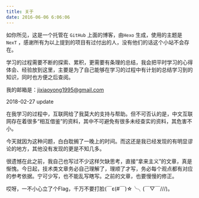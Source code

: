 ```yaml
---
title: 关于
date: 2016-06-06 6:06:06
---
```


如你所见，这是一个托管在 ```GitHub``` 上面的博客，由```Hexo``` 生成，使用的主题是``` NexT``` ，感谢所有为以上提到的项目有过付出的人，没有他们的话这个小站不会存在。

学习的过程需要不断的探索、累积，更需要有条理的总结，我会把平时学习的心得体会、经验放到这里，主要是为了自己能够在学习的过程中有计划的总结学习到的知识，同时也方便之后查阅。

我的邮箱是：[jixiaoyong1995@gmail.com](mailto:jixiaoyong1995@gmail.com)



2018-02-27 update

在我学习的过程中，互联网给了我莫大的支持与帮助。但不可否认的是，中文互联网存在着很多“相互借鉴”的资料，其中不可避免有很多未经查实的资料，其危害不小。

今天就因为这种问题，白白耽搁了一晚上的时间。而这还是我已经发现的有明显谬论的地方，其他没有发现的更是不知几多。

很遗憾在此之前，我自己也写过不少这样欠缺思考，直接“拿来主义”的文章，真是惭愧。今日起，技术类文章务必自己理解了，理顺了才写，务必每个观点都有对应的参考依据。宁可少写，也不能乱写瞎写。之前的文章，也要慢慢的修正。

哎呀，一不小心立了个Flag，千万不要打脸(￣ε(#￣)☆╰╮(￣▽￣///)。
